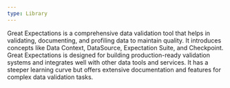 ```yaml
---
type: Library
---
```


Great Expectations is a comprehensive data validation tool that helps in validating, documenting, and profiling data to maintain quality. It introduces concepts like Data Context, DataSource, Expectation Suite, and Checkpoint. Great Expectations is designed for building production-ready validation systems and integrates well with other data tools and services. It has a steeper learning curve but offers extensive documentation and features for complex data validation tasks.
